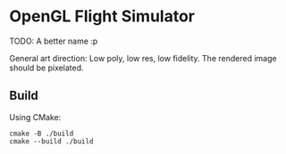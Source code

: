 # OpenGL Flight Simulator

TODO: A better name :p

General art direction: Low poly, low res, low fidelity. The rendered image should be pixelated.

## Build

Using CMake:

```
cmake -B ./build 
cmake --build ./build
```

